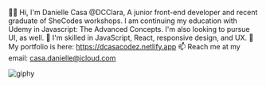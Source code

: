  👋🏼 Hi, I'm Danielle Casa @DCClara, A junior front-end developer and recent graduate of SheCodes workshops. I am continuing my education with Udemy in Javascript: The Advanced Concepts. I'm also looking to pursue UI, as well.
 🌱 I'm skilled in JavaScript, React, responsive design, and UX. 
 💞️ My portfolio is here: https://dcasacodez.netlify.app
 📫 Reach me at my email: casa.danielle@icloud.com


![giphy](https://github.com/DCClara/DCClara/assets/141446800/cd691f8b-48b3-4412-a8f5-b83182e6af70)
